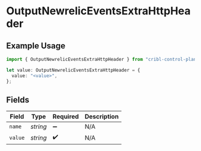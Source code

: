 # OutputNewrelicEventsExtraHttpHeader

## Example Usage

```typescript
import { OutputNewrelicEventsExtraHttpHeader } from "cribl-control-plane/models/operations";

let value: OutputNewrelicEventsExtraHttpHeader = {
  value: "<value>",
};
```

## Fields

| Field              | Type               | Required           | Description        |
| ------------------ | ------------------ | ------------------ | ------------------ |
| `name`             | *string*           | :heavy_minus_sign: | N/A                |
| `value`            | *string*           | :heavy_check_mark: | N/A                |